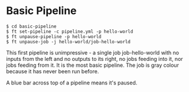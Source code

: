 # Basic Pipeline

```
$ cd basic-pipeline
$ ft set-pipeline -c pipeline.yml -p hello-world
$ ft unpause-pipeline -p hello-world
$ ft unpause-job -j hello-world/job-hello-world
```
This first pipeline is unimpressive - a single job job-hello-world with no inputs from the left and no outputs to its right, no jobs feeding into it, nor jobs feeding from it. It is the most basic pipeline. The job is gray colour because it has never been run before.

A blue bar across top of a pipeline means it's paused.
